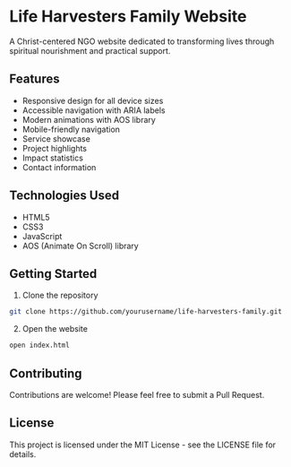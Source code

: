 # Life Harvesters Family Website

A Christ-centered NGO website dedicated to transforming lives through spiritual nourishment and practical support.

## Features

- Responsive design for all device sizes
- Accessible navigation with ARIA labels
- Modern animations with AOS library
- Mobile-friendly navigation
- Service showcase
- Project highlights
- Impact statistics
- Contact information

## Technologies Used

- HTML5
- CSS3
- JavaScript
- AOS (Animate On Scroll) library

## Getting Started

1. Clone the repository
```bash
git clone https://github.com/yourusername/life-harvesters-family.git
```

2. Open the website
```bash
open index.html
```

## Contributing

Contributions are welcome! Please feel free to submit a Pull Request.

## License

This project is licensed under the MIT License - see the LICENSE file for details.
